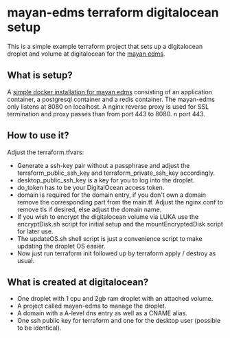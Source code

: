 # mayan-edms terraform digitalocean setup

This is a simple example terraform project that sets up a digitalocean droplet and volume at digitalocean for the [mayan edms](https://www.mayan-edms.com/).

## What is setup?
A [simple docker installation for mayan edms](https://docs.mayan-edms.com/chapters/docker/install_simple.html) consisting of an application container, a postgresql container and a redis container. The mayan-edms only listens at 
8080 on localhost. A nginx reverse proxy is used for SSL termination and proxy passes than from port 443 to 8080. n port 443.

## How to use it?
Adjust the terraform.tfvars:
* Generate a ssh-key pair without a passphrase and adjust the terraform_public_ssh_key and terraform_private_ssh_key accordingly.
* desktop_public_ssh_key is a key for you to log into the droplet.
* do_token has to be your DigitalOcean access token.
* domain is required for the domain entry, if you don't own a domain remove the corresponding part from the main.tf.
Adjust the nginx.conf to remove tls if desired, else adjust the domain name.
* If you wish to encrypt the digitalocean volume via LUKA use the encryptDisk.sh script for initial setup and the mountEncryptedDisk script for later use.
* The updateOS.sh shell script is just a convenience script to make updating the droplet OS easier.
* Now just run terraform init followed up by terraform apply / destroy as usual.

## What is created at digitalocean?
* One droplet with 1 cpu and 2gb ram droplet with an attached volume.
* A project called mayan-edms to manage the droplet.
* A domain with a A-level dns entry as well as a CNAME alias.
* One ssh public key for terraform and one for the desktop user (possible to be identical).
